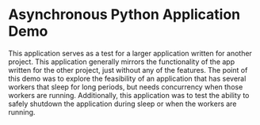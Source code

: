 # Asynchronous Python Application Demo
This application serves as a test for a larger application written for another
project. This application generally mirrors the functionality of the app
written for the other project, just without any of the features. The point of
this demo was to explore the feasibility of an application that has several
workers that sleep for long periods, but needs concurrency when those workers
are running. Additionally, this application was to test the ability to safely
shutdown the application during sleep or when the workers are running.
